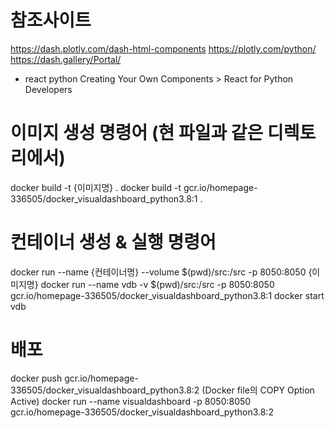 # 참조사이트
https://dash.plotly.com/dash-html-components
https://plotly.com/python/
https://dash.gallery/Portal/

- react python
Creating Your Own Components > React for Python Developers

# 이미지 생성 명령어 (현 파일과 같은 디렉토리에서)
docker build -t {이미지명} .
docker build -t gcr.io/homepage-336505/docker_visualdashboard_python3.8:1 .

# 컨테이너 생성 & 실행 명령어
docker run --name {컨테이너명} --volume $(pwd)/src:/src -p 8050:8050 {이미지명}
docker run --name vdb -v $(pwd)/src:/src -p 8050:8050 gcr.io/homepage-336505/docker_visualdashboard_python3.8:1
docker start vdb

# 배포
docker push gcr.io/homepage-336505/docker_visualdashboard_python3.8:2 (Docker file의 COPY Option Active)
docker run --name visualdashboard -p 8050:8050 gcr.io/homepage-336505/docker_visualdashboard_python3.8:2